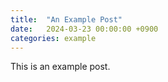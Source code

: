 ```yaml
---
title:  "An Example Post"
date:   2024-03-23 00:00:00 +0900
categories: example
---
```

This is an example post.
